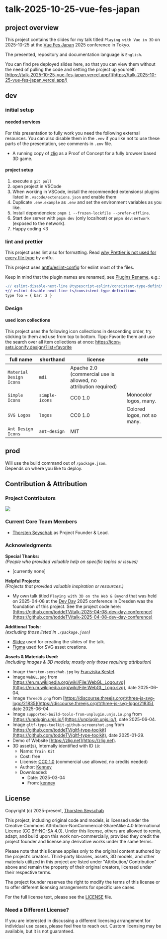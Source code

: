 # talk-2025-10-25-vue-fes-japan

## project overview

This project contains the slides for my talk titled `Playing with Vue in 3D` on 2025-10-25 at the [Vue Fes Japan](https://vuefes.jp/2025/en/) 2025 conference in Tokyo.

The presented, repository and documentation language is `English`.

You can find pre deployed slides here, so that you can view them without the need of pulling the code and setting the project up yourself:<br>
[https://talk-2025-10-25-vue-fes-japan.vercel.app/](https://talk-2025-10-25-vue-fes-japan.vercel.app/)

## dev

### initial setup

#### needed services

For this presentation to fully work you need the following external resources. You can also disable them in the `.env` if you like not to use these parts of the presentation, see comments in `.env` file.

- A running copy of [zlig](https://github.com/toddeTV/zlig) as a Proof of Concept for a fully browser based 3D game.

#### project setup

1. execute a `git pull`
2. open project in VSCode
3. When working in VSCode, install the recommended extensions/ plugins listed in `.vscode/extensions.json` and enable them
4. Duplicate `.env.example` as `.env` and set the environment variables as you like.
5. Install dependencies: `pnpm i --frozen-lockfile --prefer-offline`.
6. Start dev server with `pnpm dev` (only localhost) or `pnpm dev:network` (exposed to the network).
7. Happy coding <3

### lint and prettier

This project uses lint also for formatting. Read
[why Prettier is not used for every file type](https://antfu.me/posts/why-not-prettier) by antfu.

This project uses [antfu/eslint-config](https://github.com/antfu/eslint-config) for eslint most of the files.

Keep in mind that the plugin names are renamed, see
[Plugins Rename](https://github.com/antfu/eslint-config?tab=readme-ov-file#plugins-renaming), e.g.:

```diff
-// eslint-disable-next-line @typescript-eslint/consistent-type-definitions
+// eslint-disable-next-line ts/consistent-type-definitions
type foo = { bar: 2 }
```

### Design

#### used icon collections

This project uses the following icon collections in descending order, try sticking to them and use from top to bottom.
Tipp: Favorite them and use the search over all item collections at once: https://icon-sets.iconify.design/?list=favorite

| full name               | shorthand      | license                                                         | note                        |
| ----------------------- | -------------- | --------------------------------------------------------------- | --------------------------- |
| `Material Design Icons` | `mdi`          | Apache 2.0 (commercial use is allowed, no attribution required) |                             |
| `Simple Icons`          | `simple-icons` | CC0 1.0                                                         | Monocolor logos, many.      |
| `SVG Logos`             | `logos`        | CC0 1.0                                                         | Colored logos, not so many. |
| `Ant Design Icons`      | `ant-design`   | MIT                                                             |                             |

## prod

Will use the build command out of `/package.json`.<br>
Depends on where you like to deploy.

## Contribution & Attribution

### Project Contributors

<a href="https://github.com/toddeTV/talk-2025-10-25-vue-fes-japan/graphs/contributors">
<img src="https://contrib.rocks/image?repo=toddeTV/talk-2025-10-25-vue-fes-japan" />
</a>

### Current Core Team Members

- [Thorsten Seyschab](https://todde.tv) as Project Founder & Lead.

### Acknowledgments

**Special Thanks:**<br>
_(People who provided valuable help on specific topics or issues)_

- \[currently none\]

**Helpful Projects:**<br>
_(Projects that provided valuable inspiration or resources.)_

- My own talk titled `Playing with 3D on the Web & Beyond` that was held on 2025-04-08 at the [Dev Day](https://www.devday.de/) 2025 conference in Dresden was the foundation of this project. See the project code here: [https://github.com/toddeTV/talk-2025-04-08-dev-day-conference](https://github.com/toddeTV/talk-2025-04-08-dev-day-conference)

**Additional Tools:**<br>
_(excluding those listed in `./package.json`)_

- [Slidev](https://github.com/slidevjs/slidev) used for creating the slides of the talk.
- [Figma](https://www.figma.com/) used for SVG asset creations.

**Assets & Materials Used:**<br>
_(including images & 3D models; mostly only those requiring attribution)_

- Image `thorsten-seyschab.jpg` by [Franziska Kestel](https://franziskakestel.de/).
- Image `WebGL.png` from [https://en.m.wikipedia.org/wiki/File:WebGL_Logo.svg](https://en.m.wikipedia.org/wiki/File:WebGL_Logo.svg), date 2025-06-04.
- Image `ThreeJS.png` from [https://discourse.threejs.org/t/three-js-svg-logo/21835](https://discourse.threejs.org/t/three-js-svg-logo/21835), date 2025-06-04.
- Image `supported-build-tools-from-unplugin.unjs.io.png` from [https://unplugin.unjs.io/](https://unplugin.unjs.io/), date 2025-06-04.
- Image `gltf-type-toolkit-github-screenshot.png` from [https://github.com/toddeTV/gltf-type-toolkit](https://github.com/toddeTV/gltf-type-toolkit), date 2025-01-29.
- Demo of Website [https://zlig.net](https://zlig.net).
- 3D asset(s), Internally identified with ID `18`:
  - Name: `Train Kit`
  - Cost: free
  - License: [CC0 1.0](https://creativecommons.org/publicdomain/zero/1.0/) (commercial use allowed, no credits needed)
  - Author: [Kenney](https://kenney.nl/)
  - Downloaded:
    - Date: 2025-03-04
    - From: [kenney](https://kenney.nl/assets/train-kit)

## License

Copyright (c) 2025-present, [Thorsten Seyschab](https://todde.tv)

This project, including original code and models, is licensed under the Creative Commons Attribution-NonCommercial-ShareAlike 4.0 International License ([CC BY-NC-SA 4.0](https://creativecommons.org/licenses/by-nc-sa/4.0/)). Under this license, others are allowed to remix, adapt, and build upon this work non-commercially, provided they credit the project founder and license any derivative works under the same terms.

Please note that this license applies only to the original content authored by the project’s creators. Third-party libraries, assets, 3D models, and other materials utilized in this project are listed under "Attribution/ Contribution" above and remain the property of their original creators, licensed under their respective terms.

The project founder reserves the right to modify the terms of this license or to offer different licensing arrangements for specific use cases.

For the full license text, please see the [LICENSE](./LICENSE) file.

### Need a Different License?

If you are interested in discussing a different licensing arrangement for individual use cases, please feel free to reach out. Custom licensing may be available, but it is not guaranteed.
